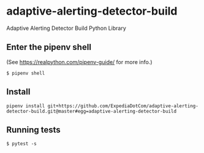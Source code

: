 # adaptive-alerting-detector-build

Adaptive Alerting Detector Build Python Library

## Enter the pipenv shell

(See https://realpython.com/pipenv-guide/ for more info.)

```
$ pipenv shell
```

## Install

```
pipenv install git+https://github.com/ExpediaDotCom/adaptive-alerting-detector-build.git@master#egg=adaptive-alerting-detector-build
```

## Running tests

```
$ pytest -s
```
